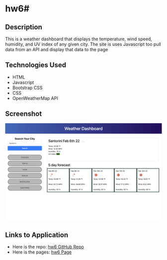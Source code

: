 # hw6#

## Description

This is a weather dashboard that displays the temperature, wind speed, humidity, and UV index of any given city. The site is uses Javascript too pull data from an API and display that data to the page

## Technologies Used

-   HTML
-   Javascript
-   Bootstrap CSS
-   CSS
-   OpenWeatherMap API

## Screenshot

![A screenshot of the website](./assets/images/WeatherDashboard.png)

## Links to Application

-   Here is the repo: [hw6 GitHub Repo](https://github.com/Jonchirinos/hw6)
-   Here is the pages: [hw6 Page](https://jonchirinos.github.io/hw6/)
